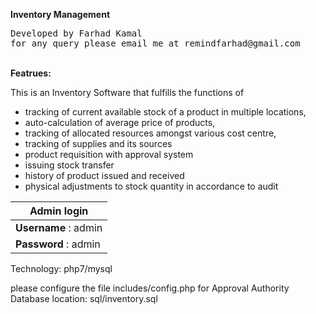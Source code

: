 
<b>Inventory Management</b>
<pre>
Developed by Farhad Kamal
for any query please email me at remindfarhad@gmail.com
</pre>
<br/>
<b>Featrues:</b>

This is an Inventory Software that fulfills the functions of
<ul>
  <li>tracking of current available stock of a product in multiple locations, </li>
  <li>auto-calculation of average price of products,</li> 
  <li>tracking of allocated resources amongst various cost centre,</li>
  <li>tracking of supplies and its sources</li>
  <li>	product requisition with approval system</li>
  <li>issuing stock transfer</li> 
  <li>history of product issued and received</li> 
  <li>physical adjustments to stock quantity in accordance to audit</li>
</ul>


  Admin login        | 
   ---------------------| 
   **Username** : admin | 
   **Password** : admin | 
   
  
Technology: php7/mysql 

please configure the file includes/config.php for Approval Authority
Database location: sql/inventory.sql
   
   
   
